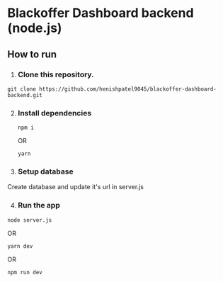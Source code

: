 # Blackoffer Dashboard backend (node.js)

## How to run

1. ### Clone this repository.
  ```
  git clone https://github.com/henishpatel9045/blackoffer-dashboard-backend.git
  ```
2. ### Install dependencies
    ```
    npm i
    ```
    OR 
    ```
    yarn
    ```
3. ### Setup database
  Create database and update it's url in server.js

4. ### Run the app
  ```
  node server.js
  ```
  OR
  ```
  yarn dev
  ```
  OR 
  ```
  npm run dev
  ```
